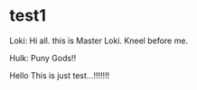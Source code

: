 # test1
Loki: Hi all. this is Master Loki. Kneel before me.

Hulk: Puny Gods!!

Hello This is just test...!!!!!!!
